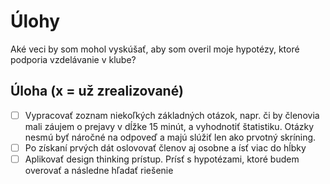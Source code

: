# Úlohy
Aké veci by som mohol vyskúšať, aby som overil moje hypotézy, ktoré podporia vzdelávanie v klube?

## Úloha (x = už zrealizované)
- [ ] Vypracovať zoznam niekoľkých základných otázok, napr. či by členovia mali záujem o prejavy v dĺžke 15 minút, a vyhodnotiť štatistiku. Otázky nesmú byť náročné na odpoveď a majú slúžiť len ako prvotný skríning.
- [ ] Po získaní prvých dát oslovovať členov aj osobne a ísť viac do hĺbky
- [ ] Aplikovať design thinking prístup. Prísť s hypotézami, ktoré budem overovať a následne hľadať riešenie